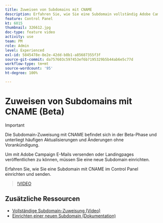 ```yaml
---
title: Zuweisen von Subdomains mit CNAME
description: Erfahren Sie, wie Sie eine Subdomain vollständig Adobe Campaign zuweisen.
feature: Control Panel
kt: 6015
thumbnail: 326612.jpg
doc-type: feature video
activity: use
team: PM
role: Admin
level: Experienced
exl-id: 5845478e-8e2e-42dd-b8b1-a85687355f3f
source-git-commit: da757603c597453ef6b7195329b5b44ab6e5c77d
workflow-type: tm+mt
source-wordcount: '95'
ht-degree: 100%

---
```


# Zuweisen von Subdomains mit CNAME (Beta)

>[!IMPORTANT]
>
> Die Subdomain-Zuweisung mit CNAME befindet sich in der Beta-Phase und unterliegt häufigen Aktualisierungen und Änderungen ohne Vorankündigung.

Um mit Adobe Campaign E-Mails versenden oder Landingpages veröffentlichen zu können, müssen Sie eine neue Subdomain einrichten.

Erfahren Sie, wie Sie eine Subdomain mit CNAME im Control Panel einrichten und senden.

>[!VIDEO](https://video.tv.adobe.com/v/326612?quality=12)

## Zusätzliche Ressourcen

* [Vollständige Subdomain-Zuweisung (Video)](./subdomain-delegation.md)
* [Einrichten einer neuen Subdomain (Dokumentation)](https://experienceleague.adobe.com/docs/control-panel/using/subdomains-and-certificates/setting-up-new-subdomain.html?lang=de)

